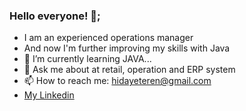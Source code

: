 ### Hello everyone! 👋;

- I am an experienced operations manager
- And now I'm further improving my skills with Java
- 🌱 I’m currently learning JAVA...
- 💬 Ask me about at retail, operation and ERP system
- 📫 How to reach me: hidayeteren@gmail.com
- [My Linkedin](https://www.linkedin.com/in/hidayet-eren-demirci-701888a4/)


